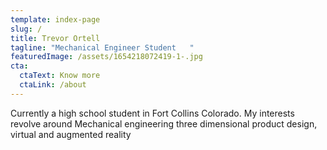 ```yaml
---
template: index-page
slug: /
title: Trevor Ortell
tagline: "Mechanical Engineer Student   "
featuredImage: /assets/1654218072419-1-.jpg
cta:
  ctaText: Know more
  ctaLink: /about
---
```

Currently a high school student in Fort Collins Colorado. My interests revolve around Mechanical engineering three dimensional product design, virtual and augmented reality